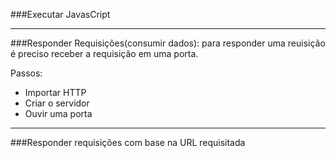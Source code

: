 ###Executar JavasCript

---
###Responder Requisições(consumir dados):
para responder uma reuisição é preciso receber a requisição em uma porta.

Passos:
- Importar HTTP
- Criar o servidor
- Ouvir uma porta

----
###Responder requisições com base na URL requisitada
